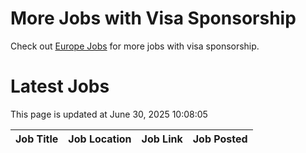 # More Jobs with Visa Sponsorship

Check out [Europe Jobs](https://github.com/sureshparimi/europejobs#latest-jobs) for more jobs with visa sponsorship.

# Latest Jobs

This page is updated at June 30, 2025 10:08:05

| Job Title | Job Location | Job Link | Job Posted |
| --- | --- | --- | --- |
